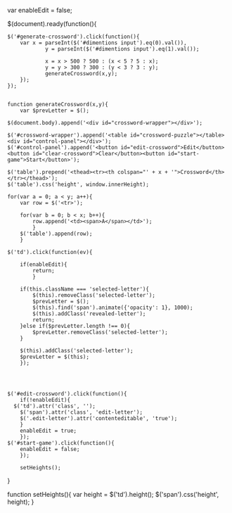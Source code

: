 var enableEdit = false;

$(document).ready(function(){
	
	$('#generate-crossword').click(function(){
		var x = parseInt($('#dimentions input').eq(0).val()),
				y = parseInt($('#dimentions input').eq(1).val());
				
				x = x > 500 ? 500 : (x < 5 ? 5 : x);
				y = y > 300 ? 300 : (y < 3 ? 3 : y);
				generateCrossword(x,y);
		});
	});
	
	
	function generateCrossword(x,y){
		var $prevLetter = $();
		
	$(document.body).append('<div id="crossword-wrapper"></div>');
	
	$('#crossword-wrapper').append('<table id="crossword-puzzle"></table><div id="control-panel"></div>');
	$('#control-panel').append('<button id="edit-crossword">Edit</button><button id="clear-crossword">Clear</button><button id="start-game">Start</button>');
	
	$('table').prepend('<thead><tr><th colspan="' + x + '">Crossword</th></tr></thead>');
	$('table').css('height', window.innerHeight);
	
	for(var a = 0; a < y; a++){
		var row = $('<tr>');
		
		for(var b = 0; b < x; b++){
			row.append('<td><span>A</span></td>');
			}
		$('table').append(row);
		}
	
	$('td').click(function(ev){
		
		if(enableEdit){
			return;
			}
		
		if(this.className === 'selected-letter'){
			$(this).removeClass('selected-letter');
			$prevLetter = $();
			$(this).find('span').animate({'opacity': 1}, 1000);
			$(this).addClass('revealed-letter');
			return;
		}else if($prevLetter.length !== 0){
			$prevLetter.removeClass('selected-letter');
		}
		
		$(this).addClass('selected-letter');
		$prevLetter = $(this);
		});
		
		
		
	
	$('#edit-crossword').click(function(){
		if(!enableEdit){
	  $('td').attr('class', '');
		$('span').attr('class', 'edit-letter');
		$('.edit-letter').attr('contenteditable', 'true');
		}
		enableEdit = true;
		});
	$('#start-game').click(function(){
		enableEdit = false;
		});
		
		setHeights();
}


function setHeights(){
	var height = $('td').height();
	$('span').css('height', height);
	}
	
